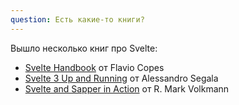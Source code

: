 ```yaml
---
question: Есть какие-то книги?
---
```


Вышло несколько книг про Svelte:

- [Svelte Handbook](https://flaviocopes.com/page/svelte-handbook/) от Flavio Copes
- [Svelte 3 Up and Running](https://www.amazon.com/dp/B08D6T6BKS/) от Alessandro Segala
- [Svelte and Sapper in Action](https://www.manning.com/books/svelte-and-sapper-in-action) от R. Mark Volkmann
